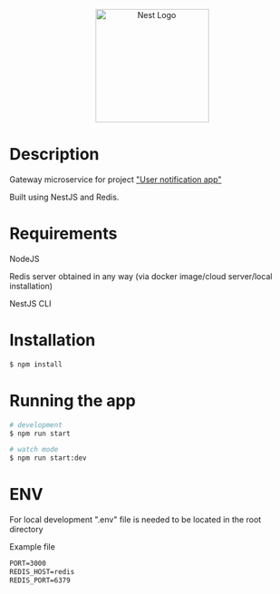 <p align="center">
  <a href="http://nestjs.com/" target="blank"><img src="https://nestjs.com/img/logo-small.svg" width="200" alt="Nest Logo" /></a>
</p>

# Description

Gateway microservice for project ["User notification app"](https://github.com/PoritskiyW/user-notification-app)

Built using NestJS and Redis.

# Requirements

NodeJS

Redis server obtained in any way (via docker image/cloud server/local installation)

NestJS CLI

# Installation

```bash
$ npm install
```

# Running the app

```bash
# development
$ npm run start

# watch mode
$ npm run start:dev
```
# ENV

For local development ".env" file is needed to be located in the root directory

Example file 
```md
PORT=3000
REDIS_HOST=redis
REDIS_PORT=6379
```
